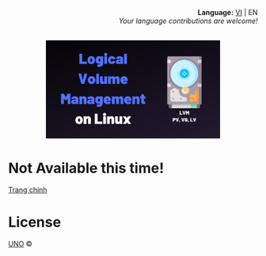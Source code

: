 <div align="right">
  <div><b>Language:</b> <a href="./lvm-vi.md">VI</a> | EN</div>
  <div><i>Your language contributions are welcome!</i></div>
</div>
<p align="center">
  <br/>
  <a href="https://github.com/phuonguno98/Logical-Volume-Management">	
      <img src="../img/lvm.webp" alt="Logical Volume Management" style="height: 70%; width: 70%">
  </a>
</p>


# Not Available this time!

[Trang chính](../README.md)

# License

[UNO](LICENSE.md) &copy;
